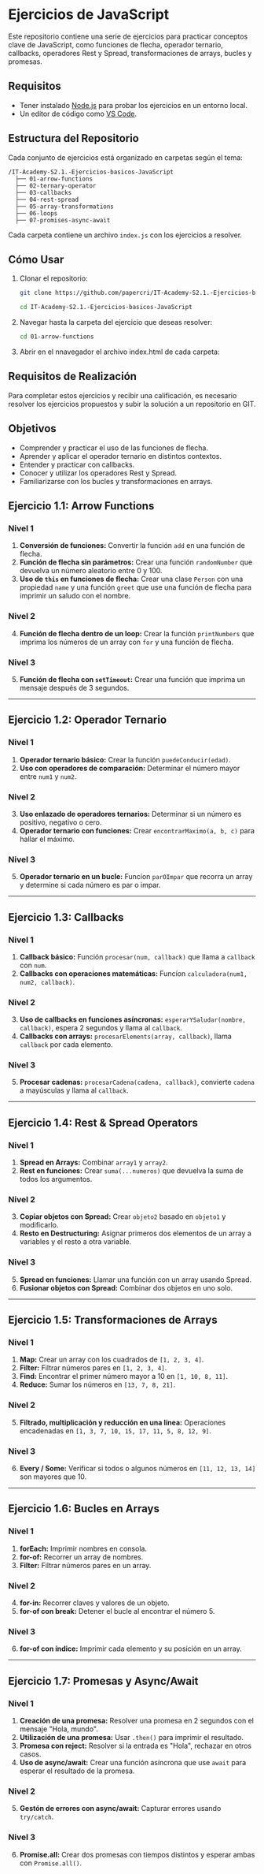 # Ejercicios de JavaScript

Este repositorio contiene una serie de ejercicios para practicar conceptos clave de JavaScript, como funciones de flecha, operador ternario, callbacks, operadores Rest y Spread, transformaciones de arrays, bucles y promesas.

## Requisitos
- Tener instalado [Node.js](https://nodejs.org/) para probar los ejercicios en un entorno local.
- Un editor de código como [VS Code](https://code.visualstudio.com/).

## Estructura del Repositorio
Cada conjunto de ejercicios está organizado en carpetas según el tema:

```
/IT-Academy-S2.1.-Ejercicios-basicos-JavaScript
  ├── 01-arrow-functions
  ├── 02-ternary-operator
  ├── 03-callbacks
  ├── 04-rest-spread
  ├── 05-array-transformations
  ├── 06-loops
  ├── 07-promises-async-await
```

Cada carpeta contiene un archivo `index.js` con los ejercicios a resolver.

## Cómo Usar
1. Clonar el repositorio:
   ```bash
   git clone https://github.com/papercri/IT-Academy-S2.1.-Ejercicios-basicos-JavaScript.git
   
   cd IT-Academy-S2.1.-Ejercicios-basicos-JavaScript
   ```
2. Navegar hasta la carpeta del ejercicio que deseas resolver:
   ```bash
   cd 01-arrow-functions
   ```
3. Abrir en el nnavegador el archivo index.html de cada carpeta:


## Requisitos de Realización
Para completar estos ejercicios y recibir una calificación, es necesario resolver los ejercicios propuestos y subir la solución a un repositorio en GIT.

## Objetivos
- Comprender y practicar el uso de las funciones de flecha.
- Aprender y aplicar el operador ternario en distintos contextos.
- Entender y practicar con callbacks.
- Conocer y utilizar los operadores Rest y Spread.
- Familiarizarse con los bucles y transformaciones en arrays.

## Ejercicio 1.1: Arrow Functions

### Nivel 1
1. **Conversión de funciones:** Convertir la función `add` en una función de flecha.
2. **Función de flecha sin parámetros:** Crear una función `randomNumber` que devuelva un número aleatorio entre 0 y 100.
3. **Uso de `this` en funciones de flecha:** Crear una clase `Person` con una propiedad `name` y una función `greet` que use una función de flecha para imprimir un saludo con el nombre.

### Nivel 2
4. **Función de flecha dentro de un loop:** Crear la función `printNumbers` que imprima los números de un array con `for` y una función de flecha.

### Nivel 3
5. **Función de flecha con `setTimeout`:** Crear una función que imprima un mensaje después de 3 segundos.

---

## Ejercicio 1.2: Operador Ternario

### Nivel 1
1. **Operador ternario básico:** Crear la función `puedeConducir(edad)`.
2. **Uso con operadores de comparación:** Determinar el número mayor entre `num1` y `num2`.

### Nivel 2
3. **Uso enlazado de operadores ternarios:** Determinar si un número es positivo, negativo o cero.
4. **Operador ternario con funciones:** Crear `encontrarMaximo(a, b, c)` para hallar el máximo.

### Nivel 3
5. **Operador ternario en un bucle:** Funcíon `parOImpar` que recorra un array y determine si cada número es par o impar.

---

## Ejercicio 1.3: Callbacks

### Nivel 1
1. **Callback básico:** Función `procesar(num, callback)` que llama a `callback` con `num`.
2. **Callbacks con operaciones matemáticas:** Funcíon `calculadora(num1, num2, callback)`.

### Nivel 2
3. **Uso de callbacks en funciones asíncronas:** `esperarYSaludar(nombre, callback)`, espera 2 segundos y llama al `callback`.
4. **Callbacks con arrays:** `procesarElements(array, callback)`, llama `callback` por cada elemento.

### Nivel 3
5. **Procesar cadenas:** `procesarCadena(cadena, callback)`, convierte `cadena` a mayúsculas y llama al `callback`.

---

## Ejercicio 1.4: Rest & Spread Operators

### Nivel 1
1. **Spread en Arrays:** Combinar `array1` y `array2`.
2. **Rest en funciones:** Crear `suma(...numeros)` que devuelva la suma de todos los argumentos.

### Nivel 2
3. **Copiar objetos con Spread:** Crear `objeto2` basado en `objeto1` y modificarlo.
4. **Resto en Destructuring:** Asignar primeros dos elementos de un array a variables y el resto a otra variable.

### Nivel 3
5. **Spread en funciones:** Llamar una función con un array usando Spread.
6. **Fusionar objetos con Spread:** Combinar dos objetos en uno solo.

---

## Ejercicio 1.5: Transformaciones de Arrays

### Nivel 1
1. **Map:** Crear un array con los cuadrados de `[1, 2, 3, 4]`.
2. **Filter:** Filtrar números pares en `[1, 2, 3, 4]`.
3. **Find:** Encontrar el primer número mayor a 10 en `[1, 10, 8, 11]`.
4. **Reduce:** Sumar los números en `[13, 7, 8, 21]`.

### Nivel 2
5. **Filtrado, multiplicación y reducción en una línea:** Operaciones encadenadas en `[1, 3, 7, 10, 15, 17, 11, 5, 8, 12, 9]`.

### Nivel 3
6. **Every / Some:** Verificar si todos o algunos números en `[11, 12, 13, 14]` son mayores que 10.

---

## Ejercicio 1.6: Bucles en Arrays

### Nivel 1
1. **forEach:** Imprimir nombres en consola.
2. **for-of:** Recorrer un array de nombres.
3. **Filter:** Filtrar números pares en un array.

### Nivel 2
4. **for-in:** Recorrer claves y valores de un objeto.
5. **for-of con break:** Detener el bucle al encontrar el número 5.

### Nivel 3
6. **for-of con índice:** Imprimir cada elemento y su posición en un array.

---

## Ejercicio 1.7: Promesas y Async/Await

### Nivel 1
1. **Creación de una promesa:** Resolver una promesa en 2 segundos con el mensaje "Hola, mundo".
2. **Utilización de una promesa:** Usar `.then()` para imprimir el resultado.
3. **Promesa con reject:** Resolver si la entrada es "Hola", rechazar en otros casos.
4. **Uso de async/await:** Crear una función asíncrona que use `await` para esperar el resultado de la promesa.

### Nivel 2
5. **Gestón de errores con async/await:** Capturar errores usando `try/catch`.

### Nivel 3
6. **Promise.all:** Crear dos promesas con tiempos distintos y esperar ambas con `Promise.all()`.



